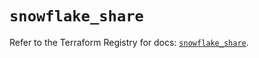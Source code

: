 # `snowflake_share`

Refer to the Terraform Registry for docs: [`snowflake_share`](https://registry.terraform.io/providers/snowflake-labs/snowflake/0.87.2/docs/resources/share).
